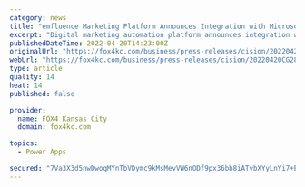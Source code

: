 ```yaml
---
category: news
title: "emfluence Marketing Platform Announces Integration with Microsoft Power Apps"
excerpt: "Digital marketing automation platform announces integration with Microsoft Power Apps, providing powerful marketing automation capabilities to Power Apps. KANSAS CITY, Mo., April 20, 2022 ..."
publishedDateTime: 2022-04-20T14:23:00Z
originalUrl: "https://fox4kc.com/business/press-releases/cision/20220420CG28201/emfluence-marketing-platform-announces-integration-with-microsoft-power-apps/"
webUrl: "https://fox4kc.com/business/press-releases/cision/20220420CG28201/emfluence-marketing-platform-announces-integration-with-microsoft-power-apps/"
type: article
quality: 14
heat: 14
published: false

provider:
  name: FOX4 Kansas City
  domain: fox4kc.com

topics:
  - Power Apps

secured: "7Va3X3d5nwDwoqMYnTbVDymc9kMsMevVW6nODf9px36bb8iATvbXYyLnYi7+E5l8wcmHKnSlBNbAqCUn3KXA1ETf3Z5m5KhmBy4JgC5W8VnGc97rxi6IacCbYlrP1Nn8AmXT2G34FVX71VOvjl3ymqPc2bBLr7yvPXg8+FBl6LdcVKY+7OeZE8VAZmk+1d114n2du/357S4oxrokRqRvekvL023VrBvD+mB17CGG5TehsRuFWLGsdI8n5URamDM3xJjFCFb89xnXoKkylDwAH7CujuLH0hgy9prl6JqMmKs6LAen1Z99JFSKGC/SKGRXfc4E0DqTN+HFSKg78ZsK/q8MCD53TfYaseape0Z/Up0=;g/osXdMgGAv/WZy96ACTvQ=="
---
```


